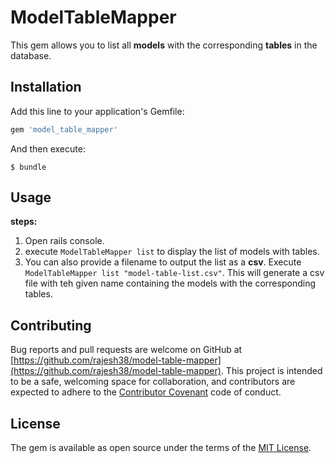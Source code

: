 # ModelTableMapper

This gem allows you to list all **models** with the corresponding **tables** in the database.

## Installation

Add this line to your application's Gemfile:

```ruby
gem 'model_table_mapper'
```

And then execute:

    $ bundle

## Usage
__steps:__
1. Open rails console.
2. execute `ModelTableMapper list` to display the list of models with tables.
3. You can also provide a filename to output the list as a **csv**. Execute `ModelTableMapper list "model-table-list.csv"`. This will generate a csv file with teh given name containing the models with the corresponding tables.

## Contributing

Bug reports and pull requests are welcome on GitHub at [https://github.com/rajesh38/model-table-mapper](https://github.com/rajesh38/model-table-mapper). This project is intended to be a safe, welcoming space for collaboration, and contributors are expected to adhere to the [Contributor Covenant](http://contributor-covenant.org) code of conduct.


## License

The gem is available as open source under the terms of the [MIT License](http://opensource.org/licenses/MIT).

